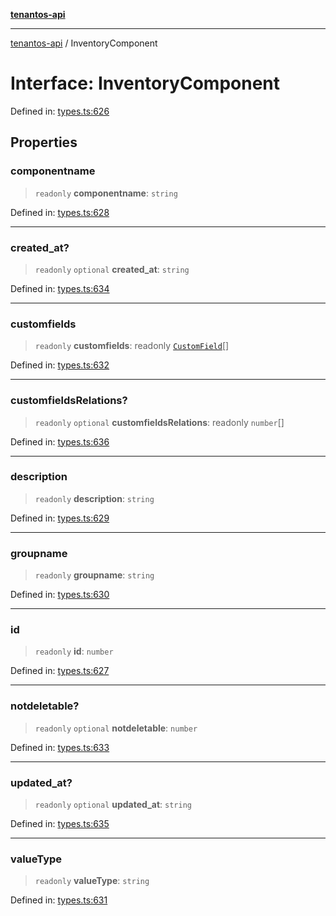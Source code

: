 [**tenantos-api**](../README.md)

***

[tenantos-api](../globals.md) / InventoryComponent

# Interface: InventoryComponent

Defined in: [types.ts:626](https://github.com/shadmanZero/tenantos-api/blob/5456fdea44f46a63455944d4982f5327cbeb3156/src/types.ts#L626)

## Properties

### componentname

> `readonly` **componentname**: `string`

Defined in: [types.ts:628](https://github.com/shadmanZero/tenantos-api/blob/5456fdea44f46a63455944d4982f5327cbeb3156/src/types.ts#L628)

***

### created\_at?

> `readonly` `optional` **created\_at**: `string`

Defined in: [types.ts:634](https://github.com/shadmanZero/tenantos-api/blob/5456fdea44f46a63455944d4982f5327cbeb3156/src/types.ts#L634)

***

### customfields

> `readonly` **customfields**: readonly [`CustomField`](CustomField.md)[]

Defined in: [types.ts:632](https://github.com/shadmanZero/tenantos-api/blob/5456fdea44f46a63455944d4982f5327cbeb3156/src/types.ts#L632)

***

### customfieldsRelations?

> `readonly` `optional` **customfieldsRelations**: readonly `number`[]

Defined in: [types.ts:636](https://github.com/shadmanZero/tenantos-api/blob/5456fdea44f46a63455944d4982f5327cbeb3156/src/types.ts#L636)

***

### description

> `readonly` **description**: `string`

Defined in: [types.ts:629](https://github.com/shadmanZero/tenantos-api/blob/5456fdea44f46a63455944d4982f5327cbeb3156/src/types.ts#L629)

***

### groupname

> `readonly` **groupname**: `string`

Defined in: [types.ts:630](https://github.com/shadmanZero/tenantos-api/blob/5456fdea44f46a63455944d4982f5327cbeb3156/src/types.ts#L630)

***

### id

> `readonly` **id**: `number`

Defined in: [types.ts:627](https://github.com/shadmanZero/tenantos-api/blob/5456fdea44f46a63455944d4982f5327cbeb3156/src/types.ts#L627)

***

### notdeletable?

> `readonly` `optional` **notdeletable**: `number`

Defined in: [types.ts:633](https://github.com/shadmanZero/tenantos-api/blob/5456fdea44f46a63455944d4982f5327cbeb3156/src/types.ts#L633)

***

### updated\_at?

> `readonly` `optional` **updated\_at**: `string`

Defined in: [types.ts:635](https://github.com/shadmanZero/tenantos-api/blob/5456fdea44f46a63455944d4982f5327cbeb3156/src/types.ts#L635)

***

### valueType

> `readonly` **valueType**: `string`

Defined in: [types.ts:631](https://github.com/shadmanZero/tenantos-api/blob/5456fdea44f46a63455944d4982f5327cbeb3156/src/types.ts#L631)
